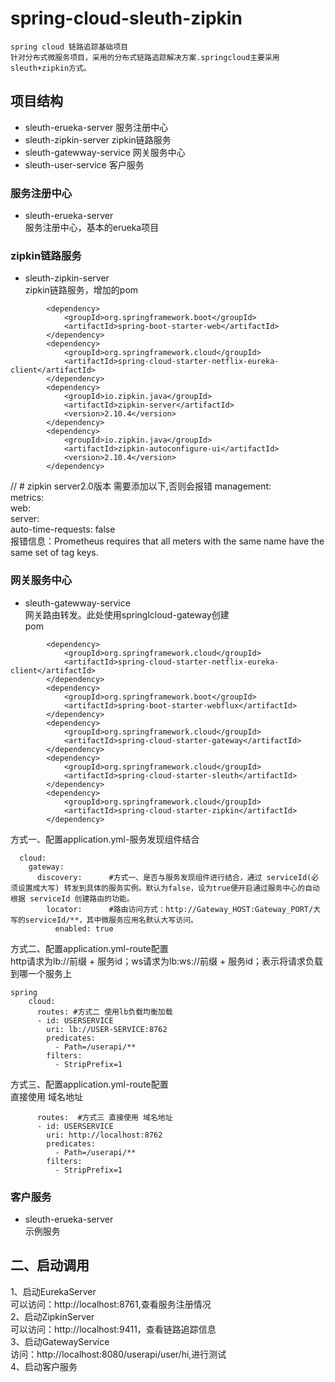 # spring-cloud-sleuth-zipkin
    spring cloud 链路追踪基础项目  
    针对分布式微服务项目，采用的分布式链路追踪解决方案.springcloud主要采用sleuth+zipkin方式。        
## 项目结构
*   sleuth-erueka-server 服务注册中心
*   sleuth-zipkin-server  zipkin链路服务
*   sleuth-gatewway-service  网关服务中心
*   sleuth-user-service  客户服务

### 服务注册中心
*    sleuth-erueka-server  
    服务注册中心，基本的erueka项目
###  zipkin链路服务
*   sleuth-zipkin-server  
    zipkin链路服务，增加的pom
```$xslt
        <dependency>
            <groupId>org.springframework.boot</groupId>
            <artifactId>spring-boot-starter-web</artifactId>
        </dependency>
        <dependency>
            <groupId>org.springframework.cloud</groupId>
            <artifactId>spring-cloud-starter-netflix-eureka-client</artifactId>
        </dependency>
        <dependency>
            <groupId>io.zipkin.java</groupId>
            <artifactId>zipkin-server</artifactId>
            <version>2.10.4</version>
        </dependency>
        <dependency>
            <groupId>io.zipkin.java</groupId>
            <artifactId>zipkin-autoconfigure-ui</artifactId>
            <version>2.10.4</version>
        </dependency>
```
// # zipkin server2.0版本 需要添加以下,否则会报错
management:  
  metrics:  
    web:  
      server:  
        auto-time-requests: false  
报错信息：Prometheus requires that all meters with the same name have the same set of tag keys.        
### 网关服务中心
*    sleuth-gatewway-service  
    网关路由转发。此处使用springlcloud-gateway创建  
pom  
```$xslt
        <dependency>
            <groupId>org.springframework.cloud</groupId>
            <artifactId>spring-cloud-starter-netflix-eureka-client</artifactId>
        </dependency>
        <dependency>
            <groupId>org.springframework.boot</groupId>
            <artifactId>spring-boot-starter-webflux</artifactId>
        </dependency>
        <dependency>
            <groupId>org.springframework.cloud</groupId>
            <artifactId>spring-cloud-starter-gateway</artifactId>
        </dependency>
        <dependency>
            <groupId>org.springframework.cloud</groupId>
            <artifactId>spring-cloud-starter-sleuth</artifactId>
        </dependency>
        <dependency>
            <groupId>org.springframework.cloud</groupId>
            <artifactId>spring-cloud-starter-zipkin</artifactId>
        </dependency>
```    
方式一、配置application.yml-服务发现组件结合
```$xslt
  cloud:
    gateway: 
      discovery:      #方式一、是否与服务发现组件进行结合，通过 serviceId(必须设置成大写) 转发到具体的服务实例。默认为false，设为true便开启通过服务中心的自动根据 serviceId 创建路由的功能。
        locator:      #路由访问方式：http://Gateway_HOST:Gateway_PORT/大写的serviceId/**，其中微服务应用名默认大写访问。
          enabled: true
```
方式二、配置application.yml-route配置  
  http请求为lb://前缀 + 服务id；ws请求为lb:ws://前缀 + 服务id；表示将请求负载到哪一个服务上
```$xslt
spring
    cloud:
      routes: #方式二 使用lb负载均衡加载
      - id: USERSERVICE
        uri: lb://USER-SERVICE:8762
        predicates:
          - Path=/userapi/**
        filters:
          - StripPrefix=1
```
方式三、配置application.yml-route配置  
  直接使用 域名地址
```$xslt
      routes:  #方式三 直接使用 域名地址
      - id: USERSERVICE
        uri: http://localhost:8762
        predicates:
          - Path=/userapi/**
        filters:
          - StripPrefix=1
```
### 客户服务
*    sleuth-erueka-server  
    示例服务
    
## 二、启动调用
1、启动EurekaServer  
    可以访问：http://localhost:8761,查看服务注册情况  
2、启动ZipkinServer  
    可以访问：http://localhost:9411，查看链路追踪信息  
3、启动GatewayService  
    访问：http://localhost:8080/userapi/user/hi,进行测试  
4、启动客户服务     